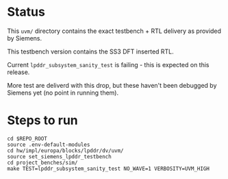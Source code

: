 # Status

This `uvm/` directory contains the exact testbench + RTL delivery as provided by Siemens.

This testbench version contains the SS3 DFT inserted RTL.

Current `lpddr_subsystem_sanity_test` is failing - this is expected on this release.

More test are deliverd with this drop, but these haven't been debugged by Siemens yet (no point in running them).

# Steps to run

```
cd $REPO_ROOT
source .env-default-modules
cd hw/impl/europa/blocks/lpddr/dv/uvm/
source set_siemens_lpddr_testbench
cd project_benches/sim/
make TEST=lpddr_subsystem_sanity_test NO_WAVE=1 VERBOSITY=UVM_HIGH
```
